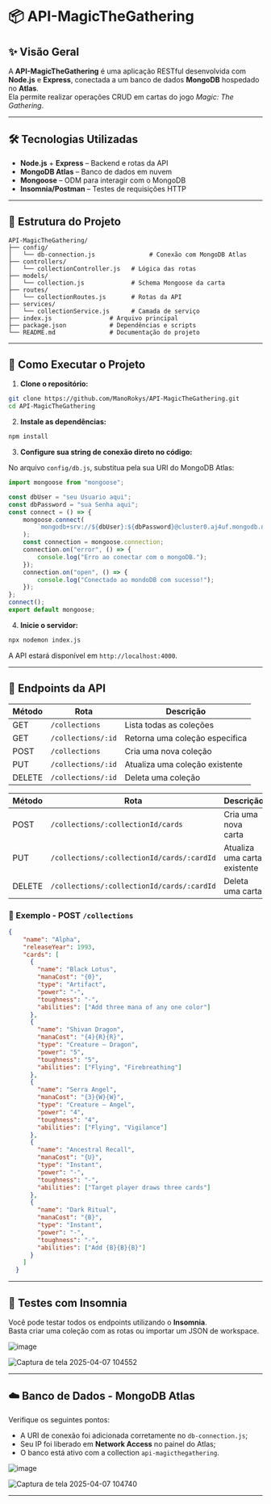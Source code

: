 # 📦 API-MagicTheGathering

## ✨ Visão Geral

A **API-MagicTheGathering** é uma aplicação RESTful desenvolvida com **Node.js** e **Express**, conectada a um banco de dados **MongoDB** hospedado no **Atlas**.  
Ela permite realizar operações CRUD em cartas do jogo *Magic: The Gathering*.

---

## 🛠 Tecnologias Utilizadas

- **Node.js** + **Express** – Backend e rotas da API  
- **MongoDB Atlas** – Banco de dados em nuvem  
- **Mongoose** – ODM para interagir com o MongoDB  
- **Insomnia/Postman** – Testes de requisições HTTP  

---

## 📁 Estrutura do Projeto

```
API-MagicTheGathering/
├── config/
│   └── db-connection.js               # Conexão com MongoDB Atlas
├── controllers/
│   └── collectionController.js   # Lógica das rotas
├── models/
│   └── collection.js             # Schema Mongoose da carta
├── routes/
│   └── collectionRoutes.js       # Rotas da API
├── services/
│   └── collectionService.js      # Camada de serviço
├── index.js                # Arquivo principal
├── package.json            # Dependências e scripts
└── README.md               # Documentação do projeto
```

---

## 🚀 Como Executar o Projeto

1. **Clone o repositório:**

```bash
git clone https://github.com/ManoRokys/API-MagicTheGathering.git
cd API-MagicTheGathering
```

2. **Instale as dependências:**

```bash
npm install
```

3. **Configure sua string de conexão direto no código:**

No arquivo `config/db.js`, substitua pela sua URI do MongoDB Atlas:

```js
import mongoose from "mongoose";

const dbUser = "seu Usuario aqui";
const dbPassword = "sua Senha aqui";
const connect = () => {
    mongoose.connect(
        `mongodb+srv://${dbUser}:${dbPassword}@cluster0.aj4uf.mongodb.net/api-magicthegathering?retryWrites=true&w=majority&appName=Cluster0`
    );
    const connection = mongoose.connection;
    connection.on("error", () => {
        console.log("Erro ao conectar com o mongoDB.");
    });
    connection.on("open", () => {
        console.log("Conectado ao mondoDB com sucesso!");
    });
};
connect();
export default mongoose;
```

4. **Inicie o servidor:**

```bash
npx nodemon index.js
```

A API estará disponível em `http://localhost:4000`.

---

## 📡 Endpoints da API

| Método | Rota         | Descrição                        |
|--------|--------------|----------------------------------|
| GET    | `/collections`     | Lista todas as coleções          |
| GET    | `/collections/:id` | Retorna uma coleção especifica   |
| POST   | `/collections`     | Cria uma nova coleção            |
| PUT    | `/collections/:id` | Atualiza uma coleção existente   |
| DELETE | `/collections/:id` | Deleta uma coleção               |

| Método | Rota         | Descrição                        |
|--------|--------------|----------------------------------|
| POST   | `/collections/:collectionId/cards`         | Cria uma nova carta            |
| PUT    | `/collections/:collectionId/cards/:cardId` | Atualiza uma carta existente   |
| DELETE | `/collections/:collectionId/cards/:cardId` | Deleta uma carta               |

### 🧪 Exemplo - POST `/collections`

```json
{
    "name": "Alpha",
    "releaseYear": 1993,
    "cards": [
      {
        "name": "Black Lotus",
        "manaCost": "{0}",
        "type": "Artifact",
        "power": "-",
        "toughness": "-",
        "abilities": ["Add three mana of any one color"]
      },
      {
        "name": "Shivan Dragon",
        "manaCost": "{4}{R}{R}",
        "type": "Creature — Dragon",
        "power": "5",
        "toughness": "5",
        "abilities": ["Flying", "Firebreathing"]
      },
      {
        "name": "Serra Angel",
        "manaCost": "{3}{W}{W}",
        "type": "Creature — Angel",
        "power": "4",
        "toughness": "4",
        "abilities": ["Flying", "Vigilance"]
      },
      {
        "name": "Ancestral Recall",
        "manaCost": "{U}",
        "type": "Instant",
        "power": "-",
        "toughness": "-",
        "abilities": ["Target player draws three cards"]
      },
      {
        "name": "Dark Ritual",
        "manaCost": "{B}",
        "type": "Instant",
        "power": "-",
        "toughness": "-",
        "abilities": ["Add {B}{B}{B}"]
      }
    ]
  }
```

---

## 🧾 Testes com Insomnia

Você pode testar todos os endpoints utilizando o **Insomnia**.  
Basta criar uma coleção com as rotas ou importar um JSON de workspace.

![image](https://github.com/user-attachments/assets/c84beacf-ed08-40ef-b640-e29a6c1bb8c8)


![Captura de tela 2025-04-07 104552](https://github.com/user-attachments/assets/83cba133-7d1f-4dfe-af0e-38d00eabf371)


---

## ☁️ Banco de Dados - MongoDB Atlas

Verifique os seguintes pontos:

- A URI de conexão foi adicionada corretamente no `db-connection.js`;
- Seu IP foi liberado em **Network Access** no painel do Atlas;
- O banco está ativo com a collection `api-magicthegathering`.

![image](https://github.com/user-attachments/assets/76a27518-23c6-433b-9bd6-911d29bed14e)

![Captura de tela 2025-04-07 104740](https://github.com/user-attachments/assets/bcf529cd-a268-431b-b079-ba1455f7dd6e)


---

